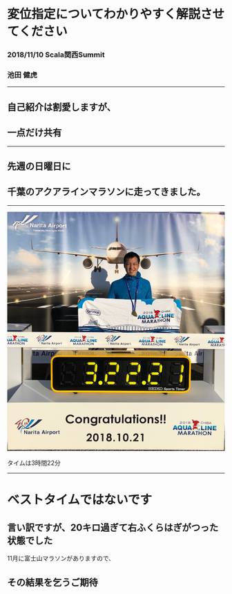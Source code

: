 # 変位指定についてわかりやすく解説させてください

### 2018/11/10 Scala関西Summit 
### 池田 健虎

---

## 自己紹介は割愛しますが、
## 一点だけ共有
---
## 先週の日曜日に
## 千葉のアクアラインマラソンに走ってきました。

---


![MyPicture](https://github.com/taketora26/sample_gitpitch/blob/master/img/IMG_2142.JPG)

タイムは3時間22分

---

# ベストタイムではないです

言い訳ですが、20キロ過ぎて右ふくらはぎがつった状態でした
---
11月に富士山マラソンがありますので、

その結果を乞うご期待
---
